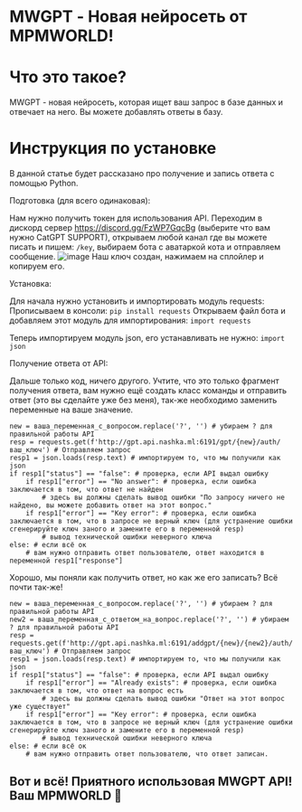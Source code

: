 # MWGPT - Новая нейросеть от MPMWORLD!

# Что это такое?
 
MWGPT - новая нейросеть, которая ищет ваш запрос в базе данных и отвечает на него. Вы можете добавлять ответы в базу.

# Инструкция по установке

В данной статье будет рассказано про получение и запись ответа с помощью Python.


Подготовка (для всего одинаковая):

Нам нужно получить токен для использования API. Переходим в дискорд сервер https://discord.gg/FzWP7GqcBg (выберите что вам нужно CatGPT SUPPORT), открываем любой канал где вы можете писать и пишем: ```/key```, выбираем бота с аватаркой кота и отправляем сообщение. ![image](https://github.com/win-compm/mwgpt/assets/79410241/c37d1523-f754-4a74-a84b-3a8dc5c72728) Наш ключ создан, нажимаем на сплойлер и копируем его. 


Установка:

Для начала нужно установить и импортировать модуль requests:
Прописываем в консоли: ```pip install requests```
Открываем файл бота и добавляем этот модуль для импортирования: ```import requests```

Теперь импортируем модуль json, его устанавливать не нужно: ```import json```


Получение ответа от API:

Дальше только код, ничего другого. Учтите, что это только фрагмент получения ответа, вам нужно ещё создать класс команды и отправить ответ (это вы сделайте уже без меня), так-же необходимо заменить переменные на ваше значение.
```
new = ваша_переменная_с_вопросом.replace('?', '') # убираем ? для правильной работы API 
resp = requests.get(f'http://gpt.api.nashka.ml:6191/gpt/{new}/auth/ваш_ключ') # Отправляем запрос
resp1 = json.loads(resp.text) # импортируем то, что мы получили как json
if resp1["status"] == "false": # проверка, если API выдал ошибку
    if resp1["error"] == "No answer": # проверка, если ошибка заключается в том, что ответ не найден
        # здесь вы должны сделать вывод ошибки "По запросу ничего не найдено, вы можете добавить ответ на этот вопрос."
    if resp1["error"] == "Key error": # проверка, если ошибка заключается в том, что в запросе не верный ключ (для устранение ошибки сгенерируйте ключ заного и замените его в переменной resp)
        # вывод технической ошибки неверного ключа
else: # если всё ок
    # вам нужно отправить ответ пользователю, ответ находится в переменной resp1["response"]
```

Хорошо, мы поняли как получить ответ, но как же его записать? Всё почти так-же!

```
new = ваша_переменная_с_вопросом.replace('?', '') # убираем ? для правильной работы API 
new2 = ваша_переменная_с_ответом_на_вопрос.replace('?', '') # убираем ? для правильной работы API 
resp = requests.get(f'http://gpt.api.nashka.ml:6191/addgpt/{new}/{new2}/auth/ваш_ключ') # Отправляем запрос
resp1 = json.loads(resp.text) # импортируем то, что мы получили как json
if resp1["status"] == "false": # проверка, если API выдал ошибку
    if resp1["error"] == "Already exists": # проверка, если ошибка заключается в том, что ответ на вопрос есть
        # здесь вы должны сделать вывод ошибки "Ответ на этот вопрос уже существует"
    if resp1["error"] == "Key error": # проверка, если ошибка заключается в том, что в запросе не верный ключ (для устранение ошибки сгенерируйте ключ заного и замените его в переменной resp)
        # вывод технической ошибки неверного ключа
else: # если всё ок
    # вам нужно отправить ответ пользователю, что ответ записан.
```


## Вот и всё! Приятного использовая MWGPT API! Ваш MPMWORLD 💖
